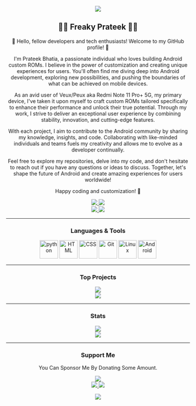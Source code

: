 <p align="center">
  <img src="https://readme-typing-svg.herokuapp.com?lines=Hello+World!;Welcome+to+my+Profile!;I'm+Prateek+Bhatia!;A+Passionate+Developer+from+INDIA!&center=true&width=380&height=55">
</p>

<h2 align="center">👨‍💻 Freaky Prateek 👨‍💻</h2>

<p align="center">🚀 Hello, fellow developers and tech enthusiasts! Welcome to my GitHub profile! 🚀</p>

<p align="center">I'm Prateek Bhatia, a passionate individual who loves building Android custom ROMs. I believe in the power of customization and creating unique experiences for users. You'll often find me diving deep into Android development, exploring new possibilities, and pushing the boundaries of what can be achieved on mobile devices.</p>

<p align="center">As an avid user of Veux/Peux aka Redmi Note 11 Pro+ 5G, my primary device, I've taken it upon myself to craft custom ROMs tailored specifically to enhance their performance and unlock their true potential. Through my work, I strive to deliver an exceptional user experience by combining stability, innovation, and cutting-edge features.</p>

<p align="center">With each project, I aim to contribute to the Android community by sharing my knowledge, insights, and code. Collaborating with like-minded individuals and teams fuels my creativity and allows me to evolve as a developer continually.</p>

<p align="center">Feel free to explore my repositories, delve into my code, and don't hesitate to reach out if you have any questions or ideas to discuss. Together, let's shape the future of Android and create amazing experiences for users worldwide!</p>

<p align="center">Happy coding and customization! 🌟</p>

<p align="center">
  <a href="https://www.facebook.com/prateek.bhatia.1238">
    <img src="https://custom-icon-badges.demolab.com/badge/Prateek%20Bhatia-0000ff?style=for-the-badge&logo=facebook&logoColor=white">
  </a>
  <a href="https://instagram.com/the_prateekbhatia">
    <img src="https://custom-icon-badges.demolab.com/badge/Prateek%20Bhatia-ff00ff?style=for-the-badge&logo=instagram&logoColor=white">
  </a>
  <br>
  <a href="https://open.spotify.com/user/31cufsatx6dabubvrtu3p2br22sy">
    <img src="https://custom-icon-badges.demolab.com/badge/Freaky-191414?style=for-the-badge&logo=spotify&logoColor=1DB954">
  </a>
  <a href="https://t.me/MrFreakSins">
    <img src="https://custom-icon-badges.demolab.com/badge/Freaky-229ed9?style=for-the-badge&logo=telegram&logoColor=white">
  </a>
</p>

---

<h3 align="center">Languages & Tools</h3>

<p align="center">
  <img alt="python" width="50rem" src="https://cdn.jsdelivr.net/gh/devicons/devicon/icons/python/python-original.svg"/>
  <img alt="HTML" width="50rem" src="https://cdn.jsdelivr.net/gh/devicons/devicon/icons/html5/html5-original.svg"/>
  <img alt="CSS" width="50rem" src="https://cdn.jsdelivr.net/gh/devicons/devicon/icons/css3/css3-original.svg"/>
  <img alt="Git" width="50rem" src="https://cdn.jsdelivr.net/gh/devicons/devicon/icons/git/git-original.svg"/>
  <img alt="Linux" width="50rem" src="https://cdn.jsdelivr.net/gh/devicons/devicon/icons/linux/linux-original.svg"/>
  <img alt="Android" width="50rem" src="https://cdn.jsdelivr.net/gh/devicons/devicon/icons/android/android-original.svg"/>
</p>

---

<h3 align="center">Top Projects</h3>

<p align="center">
  <a href="https://github.com/ThePrateekBhatia/Freaky-Builds">
    <img src="https://github-readme-stats.vercel.app/api/pin/?username=theprateekbhatia&repo=Freaky-Builds&theme=dark">
  </a>
  <br>
  <a href="https://github.com/ThePrateekBhatia/device_xiaomi_veux">
    <img src="https://github-readme-stats.vercel.app/api/pin/?username=theprateekbhatia&repo=device_xiaomi_veux&theme=dark">
  </a>
</p>

---

<h3 align="center">Stats</h3>

<p align="center">
  <img src="https://github-readme-stats.vercel.app/api?username=theprateekbhatia&show_icons=true&theme=dark">
  <br>
  <img src="https://spotify-recently-played-readme.vercel.app/api?user=31cufsatx6dabubvrtu3p2br22sy&width=470">
</p>

---

<h3 align="center">Support Me</h3>

<p align="center">You Can Sponsor Me By Donating Some Amount.</p>

<p align="center">
  <a href="https://paypal.me/bhatia111">
    <img src="https://custom-icon-badges.demolab.com/badge/Prateek%20Bhatia-3b7bbf?style=for-the-badge&logo=paypal&logoColor=white">
  </a>
  <br>
  <a href="https://www.buymeacoffee.com/prateekbhatia">
    <img src="https://custom-icon-badges.demolab.com/badge/Freaky-ffff00?style=for-the-badge&logo=coffee-meow">
  </a>
  <a href="https://ko-fi.com/freaky">
    <img src="https://custom-icon-badges.demolab.com/badge/Freaky-229ed9?style=for-the-badge&logo=kofi-meow">
  </a>
</p>

<p align="center">
  <img src="https://madewithlove.now.sh/in?heart=true&template=for-the-badge">
</p>
